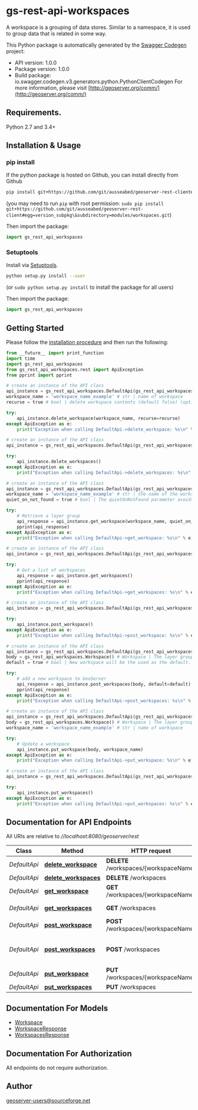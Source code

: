 # gs-rest-api-workspaces
A workspace is a grouping of data stores. Similar to a namespace, it is used to group data that is related in some way.

This Python package is automatically generated by the [Swagger Codegen](https://github.com/swagger-api/swagger-codegen) project:

- API version: 1.0.0
- Package version: 1.0.0
- Build package: io.swagger.codegen.v3.generators.python.PythonClientCodegen
For more information, please visit [http://geoserver.org/comm/](http://geoserver.org/comm/)

## Requirements.

Python 2.7 and 3.4+

## Installation & Usage
### pip install

If the python package is hosted on Github, you can install directly from Github

```sh
pip install git+https://github.com/git/ausseabed/geoserver-rest-client#egg=version_subpkg\&subdirectory=modules/workspaces.git
```
(you may need to run `pip` with root permission: `sudo pip install git+https://github.com/git/ausseabed/geoserver-rest-client#egg=version_subpkg\&subdirectory=modules/workspaces.git`)

Then import the package:
```python
import gs_rest_api_workspaces 
```

### Setuptools

Install via [Setuptools](http://pypi.python.org/pypi/setuptools).

```sh
python setup.py install --user
```
(or `sudo python setup.py install` to install the package for all users)

Then import the package:
```python
import gs_rest_api_workspaces
```

## Getting Started

Please follow the [installation procedure](#installation--usage) and then run the following:

```python
from __future__ import print_function
import time
import gs_rest_api_workspaces
from gs_rest_api_workspaces.rest import ApiException
from pprint import pprint

# create an instance of the API class
api_instance = gs_rest_api_workspaces.DefaultApi(gs_rest_api_workspaces.ApiClient(configuration))
workspace_name = 'workspace_name_example' # str | name of workspace
recurse = true # bool | delete workspace contents (default false) (optional)

try:
    api_instance.delete_workspace(workspace_name, recurse=recurse)
except ApiException as e:
    print("Exception when calling DefaultApi->delete_workspace: %s\n" % e)

# create an instance of the API class
api_instance = gs_rest_api_workspaces.DefaultApi(gs_rest_api_workspaces.ApiClient(configuration))

try:
    api_instance.delete_workspaces()
except ApiException as e:
    print("Exception when calling DefaultApi->delete_workspaces: %s\n" % e)

# create an instance of the API class
api_instance = gs_rest_api_workspaces.DefaultApi(gs_rest_api_workspaces.ApiClient(configuration))
workspace_name = 'workspace_name_example' # str | the name of the workspace to fetch
quiet_on_not_found = true # bool | The quietOnNotFound parameter avoids logging an exception when the workspace is not present. Note that 404 status code will still be returned. (optional)

try:
    # Retrieve a layer group
    api_response = api_instance.get_workspace(workspace_name, quiet_on_not_found=quiet_on_not_found)
    pprint(api_response)
except ApiException as e:
    print("Exception when calling DefaultApi->get_workspace: %s\n" % e)

# create an instance of the API class
api_instance = gs_rest_api_workspaces.DefaultApi(gs_rest_api_workspaces.ApiClient(configuration))

try:
    # Get a list of workspaces
    api_response = api_instance.get_workspaces()
    pprint(api_response)
except ApiException as e:
    print("Exception when calling DefaultApi->get_workspaces: %s\n" % e)

# create an instance of the API class
api_instance = gs_rest_api_workspaces.DefaultApi(gs_rest_api_workspaces.ApiClient(configuration))

try:
    api_instance.post_workspace()
except ApiException as e:
    print("Exception when calling DefaultApi->post_workspace: %s\n" % e)

# create an instance of the API class
api_instance = gs_rest_api_workspaces.DefaultApi(gs_rest_api_workspaces.ApiClient(configuration))
body = gs_rest_api_workspaces.Workspace() # Workspace | The layer group body information to upload.
default = true # bool | New workspace will be the used as the default. Allowed values are true or false,  The default value is false. (optional)

try:
    # add a new workspace to GeoServer
    api_response = api_instance.post_workspaces(body, default=default)
    pprint(api_response)
except ApiException as e:
    print("Exception when calling DefaultApi->post_workspaces: %s\n" % e)

# create an instance of the API class
api_instance = gs_rest_api_workspaces.DefaultApi(gs_rest_api_workspaces.ApiClient(configuration))
body = gs_rest_api_workspaces.Workspace() # Workspace | The layer group body information to upload.
workspace_name = 'workspace_name_example' # str | name of workspace

try:
    # Update a workspace
    api_instance.put_workspace(body, workspace_name)
except ApiException as e:
    print("Exception when calling DefaultApi->put_workspace: %s\n" % e)

# create an instance of the API class
api_instance = gs_rest_api_workspaces.DefaultApi(gs_rest_api_workspaces.ApiClient(configuration))

try:
    api_instance.put_workspaces()
except ApiException as e:
    print("Exception when calling DefaultApi->put_workspaces: %s\n" % e)
```

## Documentation for API Endpoints

All URIs are relative to *//localhost:8080/geoserver/rest*

Class | Method | HTTP request | Description
------------ | ------------- | ------------- | -------------
*DefaultApi* | [**delete_workspace**](docs/DefaultApi.md#delete_workspace) | **DELETE** /workspaces/{workspaceName} | 
*DefaultApi* | [**delete_workspaces**](docs/DefaultApi.md#delete_workspaces) | **DELETE** /workspaces | 
*DefaultApi* | [**get_workspace**](docs/DefaultApi.md#get_workspace) | **GET** /workspaces/{workspaceName} | Retrieve a layer group
*DefaultApi* | [**get_workspaces**](docs/DefaultApi.md#get_workspaces) | **GET** /workspaces | Get a list of workspaces
*DefaultApi* | [**post_workspace**](docs/DefaultApi.md#post_workspace) | **POST** /workspaces/{workspaceName} | 
*DefaultApi* | [**post_workspaces**](docs/DefaultApi.md#post_workspaces) | **POST** /workspaces | add a new workspace to GeoServer
*DefaultApi* | [**put_workspace**](docs/DefaultApi.md#put_workspace) | **PUT** /workspaces/{workspaceName} | Update a workspace
*DefaultApi* | [**put_workspaces**](docs/DefaultApi.md#put_workspaces) | **PUT** /workspaces | 

## Documentation For Models

 - [Workspace](docs/Workspace.md)
 - [WorkspaceResponse](docs/WorkspaceResponse.md)
 - [WorkspacesResponse](docs/WorkspacesResponse.md)

## Documentation For Authorization

 All endpoints do not require authorization.


## Author

geoserver-users@sourceforge.net
